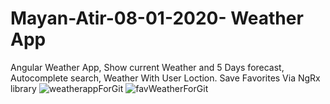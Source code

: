 # Mayan-Atir-08-01-2020- Weather App
Angular Weather App, Show current Weather and 5 Days forecast, Autocomplete search, Weather With User Loction.
Save Favorites Via NgRx library
![weatherappForGit](https://user-images.githubusercontent.com/55134363/72007715-fbbaf300-325a-11ea-8bee-22c8a9ac7bed.jpg)
![favWeatherForGit](https://user-images.githubusercontent.com/55134363/72007938-6bc97900-325b-11ea-8c75-0e1419859319.png)
